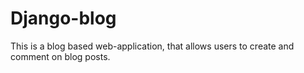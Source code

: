 # Django-blog

This is a blog based web-application, that allows users to create and comment on blog posts.
